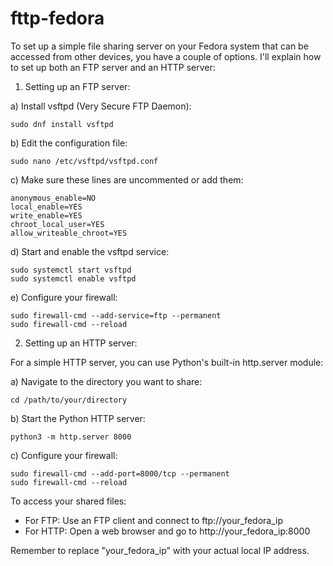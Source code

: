 # fttp-fedora
To set up a simple file sharing server on your Fedora system that can be accessed from other devices, you have a couple of options. I'll explain how to set up both an FTP server and an HTTP server:

1. Setting up an FTP server:



a) Install vsftpd (Very Secure FTP Daemon):
```
sudo dnf install vsftpd
```

b) Edit the configuration file:
```
sudo nano /etc/vsftpd/vsftpd.conf
```

c) Make sure these lines are uncommented or add them:
```
anonymous_enable=NO
local_enable=YES
write_enable=YES
chroot_local_user=YES
allow_writeable_chroot=YES
```

d) Start and enable the vsftpd service:
```
sudo systemctl start vsftpd
sudo systemctl enable vsftpd
```

e) Configure your firewall:
```
sudo firewall-cmd --add-service=ftp --permanent
sudo firewall-cmd --reload
```

2. Setting up an HTTP server:

For a simple HTTP server, you can use Python's built-in http.server module:

a) Navigate to the directory you want to share:
```
cd /path/to/your/directory
```

b) Start the Python HTTP server:
```
python3 -m http.server 8000
```

c) Configure your firewall:
```
sudo firewall-cmd --add-port=8000/tcp --permanent
sudo firewall-cmd --reload
```

To access your shared files:

- For FTP: Use an FTP client and connect to ftp://your_fedora_ip
- For HTTP: Open a web browser and go to http://your_fedora_ip:8000

Remember to replace "your_fedora_ip" with your actual local IP address.
